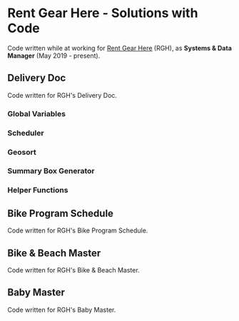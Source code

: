 # Rent Gear Here - Solutions with Code
Code written while at working for [Rent Gear Here](https://www.rentgearhere.com) (RGH),
as **Systems & Data Manager** (May 2019 - present).



## Delivery Doc
Code written for RGH's Delivery Doc.

### Global Variables

### Scheduler

### Geosort

### Summary Box Generator

### Helper Functions

## Bike Program Schedule
Code written for RGH's Bike Program Schedule.



## Bike & Beach Master
Code written for RGH's Bike & Beach Master.



## Baby Master
Code written for RGH's Baby Master.
